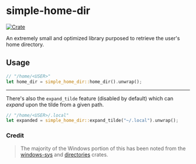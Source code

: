 # simple-home-dir
[![Crate](https://img.shields.io/crates/v/simple-home-dir.svg)](https://crates.io/crates/simple-home-dir)

An extremely small and optimized library purposed to retrieve the user's home directory.

## Usage
```rust
// "/home/<USER>"
let home_dir = simple_home_dir::home_dir().unwrap();
```
___
There's also the `expand_tilde` feature (disabled by default) which can *expand* upon the tilde from a given path.
```rust
// "/home/<USER>/.local"
let expanded = simple_home_dir::expand_tilde("~/.local").unwrap();
```

### Credit
> The majority of the Windows portion of this has been noted from the [windows-sys](https://crates.io/crates/windows-sys) and [directories](https://crates.io/crates/directories) crates.
